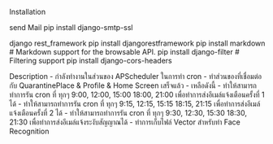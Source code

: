 Installation

send Mail
pip install django-smtp-ssl

django rest_framework
pip install djangorestframework
pip install markdown       # Markdown support for the browsable API.
pip install django-filter  # Filtering support
pip install django-cors-headers 

Description
    - กำลังทำงานในส่วนของ APScheduler ในการทำ cron
    - ทำส่วนของที่เชื่อมต่อกับ QuarantinePlace & Profile & Home Screen เสร็จแล้ว
    - เหลือดังนี้
        - ทำให้สามารถทำการรัน cron ที่ ทุกๆ 9:00, 12:00, 15:00 18:00, 21:00 เพื่อทำการส่งอีเมล์แจ้งเตือนครั้งที่ 1 ได้
        - ทำให้สามารถทำการรัน cron ที่ ทุกๆ 9:15, 12:15, 15:15 18:15, 21:15 เพื่อทำการส่งอีเมล์แจ้งเตือนครั้งที่ 2 ได้
        - ทำให้สามารถทำการรัน cron ที่ ทุกๆ 9:30, 12:30, 15:30 18:30, 21:30 เพื่อทำการส่งอีเมล์แจ้งระงับสัญญาณได้
        - ทำการเก็บไฟล์ Vector สำหรับทำ Face Recognition